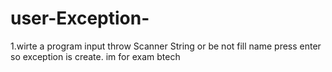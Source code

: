 # user-Exception-
1.wirte a program input throw Scanner String or be not fill name press enter so exception is create. im for exam btech 
